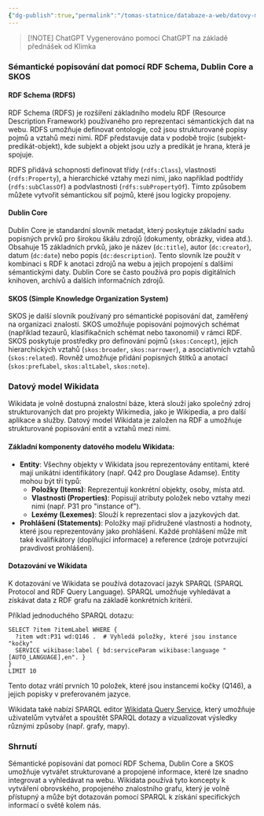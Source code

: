 ```yaml
---
{"dg-publish":true,"permalink":"/tomas-statnice/databaze-a-web/datovy-management/datove-formaty/semnaticke-popisovani-dat/","tags":["tomas","datovy_management","databaze_a_web"],"noteIcon":""}
---
```


> [!NOTE] ChatGPT
> Vygenerováno pomocí ChatGPT na základě přednášek od Klimka
### Sémantické popisování dat pomocí RDF Schema, Dublin Core a SKOS

#### RDF Schema (RDFS)
RDF Schema (RDFS) je rozšíření základního modelu RDF (Resource Description Framework) používaného pro reprezentaci sémantických dat na webu. RDFS umožňuje definovat ontologie, což jsou strukturované popisy pojmů a vztahů mezi nimi. RDF představuje data v podobě trojic (subjekt-predikát-objekt), kde subjekt a objekt jsou uzly a predikát je hrana, která je spojuje.

RDFS přidává schopnosti definovat třídy (`rdfs:Class`), vlastnosti (`rdfs:Property`), a hierarchické vztahy mezi nimi, jako například podtřídy (`rdfs:subClassOf`) a podvlastnosti (`rdfs:subPropertyOf`). Tímto způsobem můžete vytvořit sémantickou síť pojmů, které jsou logicky propojeny.

#### Dublin Core
Dublin Core je standardní slovník metadat, který poskytuje základní sadu popisných prvků pro širokou škálu zdrojů (dokumenty, obrázky, videa atd.). Obsahuje 15 základních prvků, jako je název (`dc:title`), autor (`dc:creator`), datum (`dc:date`) nebo popis (`dc:description`). Tento slovník lze použít v kombinaci s RDF k anotaci zdrojů na webu a jejich propojení s dalšími sémantickými daty. Dublin Core se často používá pro popis digitálních knihoven, archívů a dalších informačních zdrojů.

#### SKOS (Simple Knowledge Organization System)
SKOS je další slovník používaný pro sémantické popisování dat, zaměřený na organizaci znalostí. SKOS umožňuje popisování pojmových schémat (například tezaurů, klasifikačních schémat nebo taxonomií) v rámci RDF. SKOS poskytuje prostředky pro definování pojmů (`skos:Concept`), jejich hierarchických vztahů (`skos:broader`, `skos:narrower`), a asociativních vztahů (`skos:related`). Rovněž umožňuje přidání popisných štítků a anotací (`skos:prefLabel`, `skos:altLabel`, `skos:note`).

### Datový model Wikidata

Wikidata je volně dostupná znalostní báze, která slouží jako společný zdroj strukturovaných dat pro projekty Wikimedia, jako je Wikipedia, a pro další aplikace a služby. Datový model Wikidata je založen na RDF a umožňuje strukturované popisování entit a vztahů mezi nimi.

#### Základní komponenty datového modelu Wikidata:
- **Entity**: Všechny objekty v Wikidata jsou reprezentovány entitami, které mají unikátní identifikátory (např. Q42 pro Douglase Adamse). Entity mohou být tří typů:
  - **Položky (Items)**: Reprezentují konkrétní objekty, osoby, místa atd.
  - **Vlastnosti (Properties)**: Popisují atributy položek nebo vztahy mezi nimi (např. P31 pro "instance of").
  - **Lexémy (Lexemes)**: Slouží k reprezentaci slov a jazykových dat.
- **Prohlášení (Statements)**: Položky mají přidružené vlastnosti a hodnoty, které jsou reprezentovány jako prohlášení. Každé prohlášení může mít také kvalifikátory (doplňující informace) a reference (zdroje potvrzující pravdivost prohlášení).

#### Dotazování ve Wikidata
K dotazování ve Wikidata se používá dotazovací jazyk SPARQL (SPARQL Protocol and RDF Query Language). SPARQL umožňuje vyhledávat a získávat data z RDF grafu na základě konkrétních kritérií.

Příklad jednoduchého SPARQL dotazu:
```sparql
SELECT ?item ?itemLabel WHERE {
  ?item wdt:P31 wd:Q146 .  # Vyhledá položky, které jsou instance "kočky"
  SERVICE wikibase:label { bd:serviceParam wikibase:language "[AUTO_LANGUAGE],en". }
}
LIMIT 10
```
Tento dotaz vrátí prvních 10 položek, které jsou instancemi kočky (Q146), a jejich popisky v preferovaném jazyce.

Wikidata také nabízí SPARQL editor [Wikidata Query Service](https://query.wikidata.org/), který umožňuje uživatelům vytvářet a spouštět SPARQL dotazy a vizualizovat výsledky různými způsoby (např. grafy, mapy).

### Shrnutí
Sémantické popisování dat pomocí RDF Schema, Dublin Core a SKOS umožňuje vytvářet strukturované a propojené informace, které lze snadno integrovat a vyhledávat na webu. Wikidata používá tyto koncepty k vytváření obrovského, propojeného znalostního grafu, který je volně přístupný a může být dotazován pomocí SPARQL k získání specifických informací o světě kolem nás.